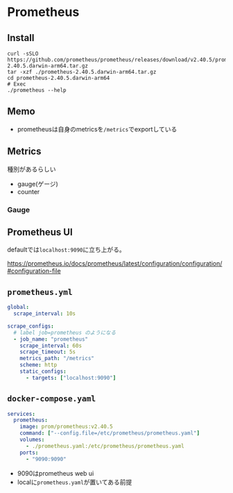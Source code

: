 # Prometheus

## Install

```shell
curl -sSLO https://github.com/prometheus/prometheus/releases/download/v2.40.5/prometheus-2.40.5.darwin-arm64.tar.gz
tar -xzf ./prometheus-2.40.5.darwin-arm64.tar.gz 
cd prometheus-2.40.5.darwin-arm64 
# Exec
./prometheus --help
```

## Memo

* prometheusは自身のmetricsを`/metrics`でexportしている

## Metrics

種別があるらしい

* gauge(ゲージ)
* counter

### Gauge




## Prometheus UI

defaultでは`localhost:9090`に立ち上がる。

https://prometheus.io/docs/prometheus/latest/configuration/configuration/#configuration-file

## `prometheus.yml`

```yaml
global:
  scrape_interval: 10s

scrape_configs:
  # label job=prometheus のようになる
  - job_name: "prometheus"
    scrape_interval: 60s
    scrape_timeout: 5s
    metrics_path: "/metrics"
    scheme: http
    static_configs:
      - targets: ["localhost:9090"]
```

## `docker-compose.yaml`

```yaml
services:
  prometheus:
    image: prom/prometheus:v2.40.5
    command: ["--config.file=/etc/prometheus/prometheus.yaml"]
    volumes:
      - ./prometheus.yaml:/etc/prometheus/prometheus.yaml
    ports:
      - "9090:9090"
```

* 9090はprometheus web ui
* localに`prometheus.yaml`が置いてある前提
